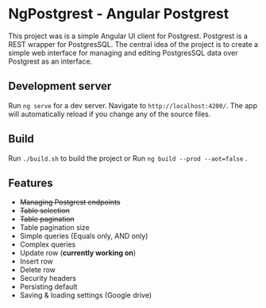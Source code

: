 # NgPostgrest - Angular Postgrest

This project was is a simple Angular UI client for Postgrest. Postgrest is a REST wrapper for PostgresSQL. The central idea of the project is to create a simple web interface for managing and editing PostgresSQL data over Postgrest as an interface.

## Development server

Run `ng serve` for a dev server. Navigate to `http://localhost:4200/`. The app will automatically reload if you change any of the source files.

## Build

Run `./build.sh` to build the project or
Run `ng build --prod --aot=false` .

## Features

  - ~~Managing Postgrest endpoints~~
  - ~~Table selection~~
  - ~~Table pagination~~
  - Table pagination size
  - Simple queries (Equals only, AND only)
  - Complex queries 
  - Update row (**currently working on**)
  - Insert row
  - Delete row
  - Security headers
  - Persisting default
  - Saving & loading settings (Google drive)



